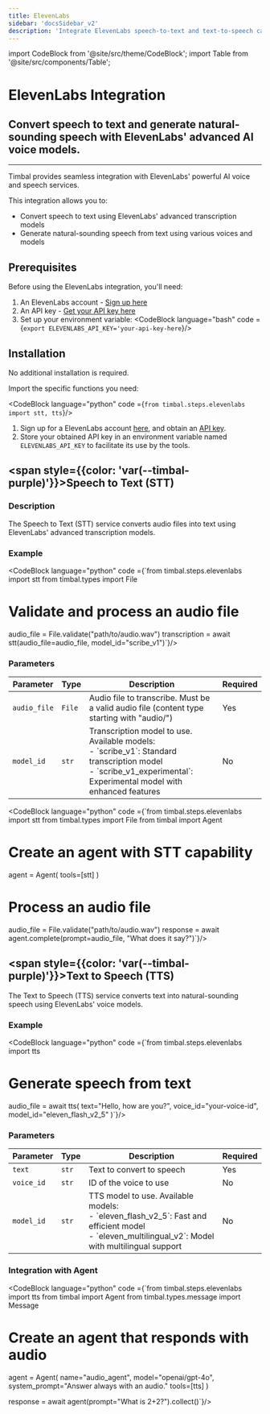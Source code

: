 ```yaml
---
title: ElevenLabs
sidebar: 'docsSidebar_v2'
description: 'Integrate ElevenLabs speech-to-text and text-to-speech capabilities into your Timbal workflows'
---
```


import CodeBlock from '@site/src/theme/CodeBlock';
import Table from '@site/src/components/Table';

# ElevenLabs Integration

<h2 className="subtitle" style={{marginTop: '-17px', fontSize: '1.1rem', fontWeight: 'normal'}}>
Convert speech to text and generate natural-sounding speech with ElevenLabs' advanced AI voice models.
</h2>

---

Timbal provides seamless integration with ElevenLabs' powerful AI voice and speech services. 

This integration allows you to:
- Convert speech to text using ElevenLabs' advanced transcription models
- Generate natural-sounding speech from text using various voices and models

## Prerequisites

Before using the ElevenLabs integration, you'll need:

1. An ElevenLabs account - [Sign up here](https://elevenlabs.io/app/sign-in)
2. An API key - [Get your API key here](https://elevenlabs.io/app/settings/api-keys)
3. Set up your environment variable:
   <CodeBlock language="bash" code ={`export ELEVENLABS_API_KEY='your-api-key-here`}/>

## Installation

No additional installation is required.

Import the specific functions you need:

<CodeBlock language="python" code ={`from timbal.steps.elevenlabs import stt, tts`}/>

1. Sign up for a ElevenLabs account [here](https://elevenlabs.io/app/sign-in), and obtain an [API key](https://elevenlabs.io/app/settings/api-keys).
2. Store your obtained API key in an environment variable named `ELEVENLABS_API_KEY` to facilitate its use by the tools.


## <span style={{color: 'var(--timbal-purple)'}}><strong>Speech to Text (STT)</strong></span>

### Description
The Speech to Text (STT) service converts audio files into text using ElevenLabs' advanced transcription models.

### Example
<CodeBlock language="python" code ={`from timbal.steps.elevenlabs import stt
from timbal.types import File

# Validate and process an audio file
audio_file = File.validate("path/to/audio.wav")
transcription = await stt(audio_file=audio_file, model_id="scribe_v1")`}/>


### Parameters

<Table className="wider-table">
  <colgroup>
    <col style={{width: "15%"}} />
    <col style={{width: "10%"}} />
    <col style={{width: "60%"}} />
    <col style={{width: "15%"}} />
  </colgroup>
  <thead>
    <tr>
      <th>Parameter</th>
      <th>Type</th>
      <th>Description</th>
      <th>Required</th>
    </tr>
  </thead>
  <tbody>
    <tr>
      <td><code>audio_file</code></td>
      <td><code>File</code></td>
      <td>Audio file to transcribe. Must be a valid audio file (content type starting with "audio/")</td>
      <td>Yes</td>
    </tr>
    <tr>
      <td><code>model_id</code></td>
      <td><code>str</code></td>
      <td>Transcription model to use. Available models:<br/>- `scribe_v1`: Standard transcription model<br/>- `scribe_v1_experimental`: Experimental model with enhanced features</td>
      <td>No</td>
    </tr>
  </tbody>
</Table>



<CodeBlock language="python" code ={`from timbal.steps.elevenlabs import stt
from timbal.types import File
from timbal import Agent

# Create an agent with STT capability
agent = Agent(
    tools=[stt]
)

# Process an audio file
audio_file = File.validate("path/to/audio.wav")
response = await agent.complete(prompt=audio_file, "What does it say?")`}/>

## <span style={{color: 'var(--timbal-purple)'}}><strong>Text to Speech (TTS)</strong></span>

The Text to Speech (TTS) service converts text into natural-sounding speech using ElevenLabs' voice models.

### Example
<CodeBlock language="python" code ={`from timbal.steps.elevenlabs import tts

# Generate speech from text
audio_file = await tts(
    text="Hello, how are you?",
    voice_id="your-voice-id",
    model_id="eleven_flash_v2_5"
)`}/>

### Parameters

<Table className="wider-table">
  <colgroup>
    <col style={{width: "15%"}} />
    <col style={{width: "10%"}} />
    <col style={{width: "60%"}} />
    <col style={{width: "15%"}} />
  </colgroup>
  <thead>
    <tr>
      <th>Parameter</th>
      <th>Type</th>
      <th>Description</th>
      <th>Required</th>
    </tr>
  </thead>
  <tbody>
    <tr>
      <td><code>text</code></td>
      <td><code>str</code></td>
      <td>Text to convert to speech</td>
      <td>Yes</td>
    </tr>
    <tr>
      <td><code>voice_id</code></td>
      <td><code>str</code></td>
      <td>ID of the voice to use</td>
      <td>No</td>
    </tr>
    <tr>
      <td><code>model_id</code></td>
      <td><code>str</code></td>
      <td>TTS model to use. Available models:<br/>- `eleven_flash_v2_5`: Fast and efficient model<br/>- `eleven_multilingual_v2`: Model with multilingual support</td>
      <td>No</td>
    </tr>
  </tbody>
</Table>


### Integration with Agent

<CodeBlock language="python" code ={`from timbal.steps.elevenlabs import tts
from timbal import Agent
from timbal.types.message import Message

# Create an agent that responds with audio
agent = Agent(
      name="audio_agent",
      model="openai/gpt-4o",
      system_prompt="Answer always with an audio."
      tools=[tts]
)

response = await agent(prompt="What is 2+2?").collect()`}/>